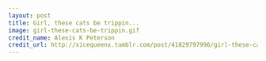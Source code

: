 ```yaml
---
layout: post
title: Girl, these cats be trippin...
image: girl-these-cats-be-trippin.gif
credit_name: Alexis K Peterson
credit_url: http://xicequeenx.tumblr.com/post/41829797996/girl-these-cats-be-trippin
---
```


